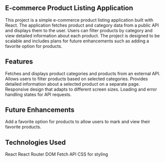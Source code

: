 ## E-commerce Product Listing Application
This project is a simple e-commerce product listing application built with React. 
The application fetches product and category data from a public API and displays them to the user.
Users can filter products by category and view detailed information about each product. 
The project is designed to be scalable and includes plans for future enhancements such as adding a favorite option for products.

## Features
Fetches and displays product categories and products from an external API.
Allows users to filter products based on selected categories.
Provides detailed information about a selected product on a separate page.
Responsive design that adapts to different screen sizes.
Loading and error handling states for API requests.

## Future Enhancements
Add a favorite option for products to allow users to mark and view their favorite products.

## Technologies Used
React
React Router DOM
Fetch API
CSS for styling
